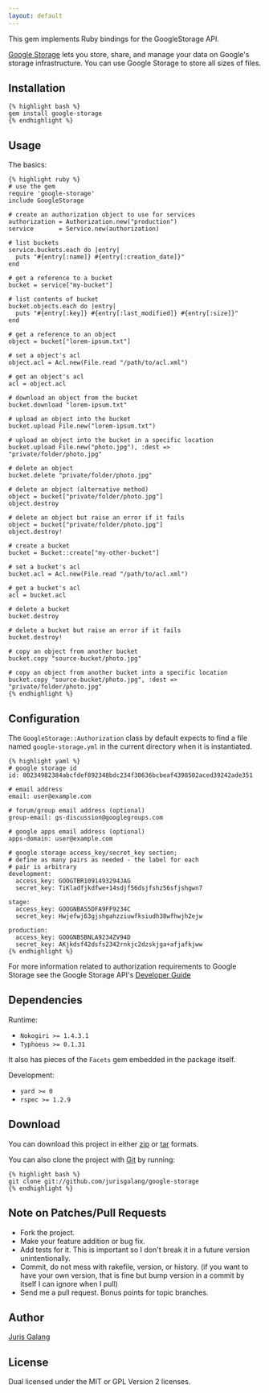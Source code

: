 ```yaml
---
layout: default
---
```

This gem implements Ruby bindings for the GoogleStorage API.

[Google Storage](http://code.google.com/apis/storage/) lets you store, share, and manage your data on Google's 
storage infrastructure. You can use Google Storage to store all sizes of files.

Installation
------------

    {% highlight bash %}
    gem install google-storage
    {% endhighlight %}

Usage
-----    
The basics:

    {% highlight ruby %}
    # use the gem
    require 'google-storage'
    include GoogleStorage
    
    # create an authorization object to use for services
    authorization = Authorization.new("production")
    service       = Service.new(authorization)

    # list buckets
    service.buckets.each do |entry|
      puts "#{entry[:name]} #{entry[:creation_date]}"
    end

    # get a reference to a bucket
    bucket = service["my-bucket"] 

    # list contents of bucket
    bucket.objects.each do |entry|
      puts "#{entry[:key]} #{entry[:last_modified]} #{entry[:size]}"
    end
    
    # get a reference to an object
    object = bucket["lorem-ipsum.txt"]
    
    # set a object's acl
    object.acl = Acl.new(File.read "/path/to/acl.xml")

    # get an object's acl
    acl = object.acl

    # download an object from the bucket
    bucket.download "lorem-ipsum.txt"
    
    # upload an object into the bucket
    bucket.upload File.new("lorem-ipsum.txt")

    # upload an object into the bucket in a specific location
    bucket.upload File.new("photo.jpg"), :dest => "private/folder/photo.jpg" 

    # delete an object
    bucket.delete "private/folder/photo.jpg"

    # delete an object (alternative method)
    object = bucket["private/folder/photo.jpg"]
    object.destroy
    
    # delete an object but raise an error if it fails
    object = bucket["private/folder/photo.jpg"]
    object.destroy!

    # create a bucket
    bucket = Bucket::create["my-other-bucket"]

    # set a bucket's acl
    bucket.acl = Acl.new(File.read "/path/to/acl.xml")

    # get a bucket's acl
    acl = bucket.acl
    
    # delete a bucket
    bucket.destroy

    # delete a bucket but raise an error if it fails
    bucket.destroy!
    
    # copy an object from another bucket
    bucket.copy "source-bucket/photo.jpg"

    # copy an object from another bucket into a specific location
    bucket.copy "source-bucket/photo.jpg", :dest => "private/folder/photo.jpg"
    {% endhighlight %}

Configuration 
-------------
The `GoogleStorage::Authorization` class by default expects to find a file 
named `google-storage.yml` in the current directory when it is instantiated.

    {% highlight yaml %}
    # google storage id     
    id: 00234982384abcfdef892348bdc234f30636bcbeaf4398502aced39242ade351
    
    # email address 
    email: user@example.com                                             
    
    # forum/group email address (optional)
    group-email: gs-discussion@googlegroups.com                          
    
    # google apps email address (optional)
    apps-domain: user@example.com                                        

    # google storage access_key/secret_key section; 
    # define as many pairs as needed - the label for each
    # pair is arbitrary
    development:                                                         
      access_key: GOOGTBR1091493294JAG                                   
      secret_key: TiKladfjkdfwe+14sdjf56dsjfshz56sfjshgwn7                
                                                                         
    stage:                                                               
      access_key: GOOGNBAS5DFA9FF9234C                                   
      secret_key: Hwjefwj63gjshgahzziuwfksiudh38wfhwjh2ejw                
                                                                         
    production:                                                          
      access_key: GOOGNBSBNLA9234ZV94D                                   
      secret_key: AKjkdsf42dsfs2342rnkjc2dzskjga+afjafkjww                
    {% endhighlight %}

For more information related to authorization requirements to Google Storage
see the Google Storage API's [Developer Guide](https://code.google.com/apis/storage/docs/developer-guide.html#authorization)

Dependencies
------------
Runtime:
* `Nokogiri >= 1.4.3.1`
* `Typhoeus >= 0.1.31`

It also has pieces of the `Facets` gem embedded in the package itself.

Development:
* `yard >= 0`
* `rspec >= 1.2.9`

Download
--------
You can download this project in either
[zip](http://github.com/jurisgalang/google-storage/zipball/master) or
[tar](http://github.com/jurisgalang/google-storage/tarball/master") formats.

You can also clone the project with [Git](http://git-scm.com)
by running: 

    {% highlight bash %}
    git clone git://github.com/jurisgalang/google-storage
    {% endhighlight %}

Note on Patches/Pull Requests
-----------------------------
* Fork the project.
* Make your feature addition or bug fix.
* Add tests for it. This is important so I don't break it in a future version 
  unintentionally.
* Commit, do not mess with rakefile, version, or history. (if you want to have 
  your own version, that is fine but bump version in a commit by itself I can 
  ignore when I pull)
* Send me a pull request. Bonus points for topic branches.

Author
------
[Juris Galang](http://github.com/jurisgalang/)

License
-------
Dual licensed under the MIT or GPL Version 2 licenses.
